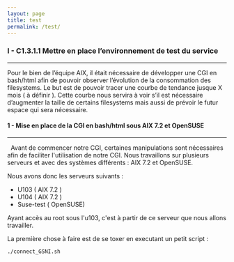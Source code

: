 ```yaml
---
layout: page
title: test
permalink: /test/
---
```


### __I - C1.3.1.1 Mettre en place l’environnement de test du service__
----
Pour le bien de l’équipe AIX, il était nécessaire de développer une CGI en bash/html afin de pouvoir observer l’évolution de la consommation des filesystems. Le but est de pouvoir tracer une courbe de tendance jusque X mois ( à définir ). Cette courbe nous servira à voir s’il est nécessaire d’augmenter la taille de certains filesystems mais aussi de prévoir le futur espace qui sera nécessaire.
&nbsp;
&nbsp;


#### __1 - Mise en place de la CGI en bash/html sous AIX 7.2 et OpenSUSE__
----
&nbsp;
Avant de commencer notre CGI, certaines manipulations sont nécessaires afin de faciliter l'utilisation de notre CGI. Nous travaillons sur plusieurs serveurs et avec des systèmes différents : AIX 7.2 et OpenSUSE. 

Nous avons donc les serveurs suivants :
- U103 ( AIX 7.2 )
- U104 ( AIX 7.2 )
- Suse-test ( OpenSUSE)

Ayant accès au root sous l'u103, c'est à partir de ce serveur que nous allons travailler. 

La première chose à faire est de se toxer en executant un petit script :
```
./connect_GSNI.sh
```
